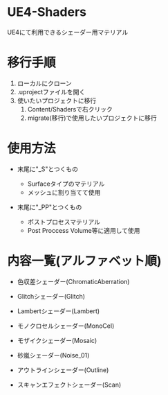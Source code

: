 # UE4-Shaders
UE4にて利用できるシェーダー用マテリアル

# 移行手順
1. ローカルにクローン
2. .uprojectファイルを開く
3. 使いたいプロジェクトに移行  
    1. Content/Shadersで右クリック  
    2. migrate(移行)で使用したいプロジェクトに移行

# 使用方法
- 末尾に"_S"とつくもの
  - Surfaceタイプのマテリアル
  - メッシュに割り当てて使用
  
- 末尾に"_PP"とつくもの
  - ポストプロセスマテリアル
  - Post Proccess Volume等に適用して使用
  
# 内容一覧(アルファベット順)
- 色収差シェーダー(ChromaticAberration)

- Glitchシェーダー(Glitch)

- Lambertシェーダー(Lambert)

- モノクロセルシェーダー(MonoCel)

- モザイクシェーダー(Mosaic)

- 砂嵐シェーダー(Noise_01)

- アウトラインシェーダー(Outline)

- スキャンエフェクトシェーダー(Scan)
